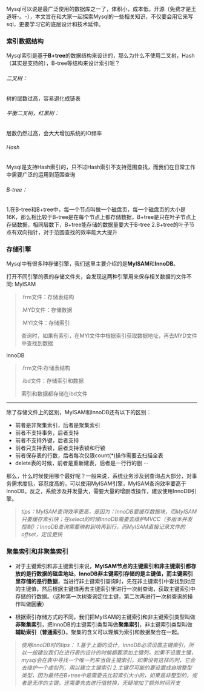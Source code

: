 Mysql可以说是最广泛使用的数据库之一了，体积小，成本低，开源（免费才是王道呀-。-），本文旨在和大家一起探索Mysql的一些相关知识，不仅要会用它来写sql，更要学习它的底层设计和技术延伸。

### 索引数据结构
Mysql索引是基于**B+tree**的数据结构来设计的，那么为什么不使用二叉树，Hash（其实是支持的），B-tree等结构来设计索引呢？
###### 二叉树：
树的层数过高，容易退化成链表
###### 平衡二叉树，红黑树：
层数仍然过高，会大大增加系统的IO频率
###### Hash
Mysql是支持Hash索引的，只不过Hash索引不支持范围查找，而我们在日常工作中需要广泛的运用到范围查询
###### B-tree：
1.在B-tree和B+tree中，每一个节点叫做一个磁盘页，每一个磁盘页的大小是16K，那么相比较于B-tree是在每个节点上都存储数据，B+tree是只在叶子节点上存储数据，相同层数下，B+tree能存储的数据量要大于B-tree
2.B+tree的叶子节点有双向指针，对于范围查找的效率能大大提升

### 存储引擎
Mysql中有很多种存储引擎，我们这里主要介绍的是**MyISAM**和**InnoDB**。

打开不同引擎的表的存储文件夹，会发现这两种引擎用来保存相关数据的文件不同:
MyISAM
> .frm文件：存储表结构
> 
> .MYD文件：存储数据
> 
> .MYI文件：存储索引
> 
> 查询时，如果有索引，在MYI文件中根据索引获取数据地址，再去MYD文件中查找到数据
   
 InnoDB
> .frm文件:存储表结构
> 
> .ibd文件：存储索引和数据
> 
> 索引和数据都存储在ibd文件

* * *
除了存储文件上的区别，MyISAM和InnoDB还有以下的区别：
* 前者是非聚集索引，后者是聚集索引
* 前者不支持事务，后者支持
* 前者不支持外键，后者支持
* 前者只支持表锁，后者支持表锁和行锁
* 前者保存表的行数，后者每次仅限count(*)操作需要去扫描全表
* delete表的时候，前者是重新建表，后者是一行行的删
···

那么，什么时候使用哪个最好呢？一般来说，系统业务涉及到查询占大部分，对事务需求度低，容忍度高的，可以使用MyISAM引擎，MyISAM查询效率要高于InnoDB。反之，系统涉及并发量大，需要大量的增删改操作，建议使用InnoDB引擎。

> *tips：MyISAM查询效率更高，是因为：InnoDB要缓存数据块，而MyISAM只要缓存索引块；在select的时候InnoDB需要去维护MVCC（多版本并发控制）；InnoDB查询需要映射到块再到行，而MyISAM直接记录文件的offset，定位更快*


### 聚集索引和非聚集索引

* 对于主键索引和非主键索引来说，**MyISAM节点的主键索引和非主键索引都存放的是行数据的磁盘地址**。**InnoDB非主键索引存储的是主键值，而主键索引里存储的是行数据**，当进行非主键索引查询时，先在非主键索引中查找到对应的主键值，然后根据主键值再去主键索引里进行一次树查询，获取主键索引中存储的行数据。（这种第一次树查询定位主键，第二次再进行一次树查询的操作叫做**回表**）

* 根据索引存储方式的不同，我们把MyISAM的主键索引和非主键索引类型叫做**非聚集索引**，把InnoDB的主键索引类型叫做**聚集索引**，非主键索引类型叫做**辅助索引（普通索引）**。聚集的含义可以理解为索引和数据聚合在一起。


> *使用InnoDB时的tips：*
> *1.基于上面的设计，InnoDB必须设置主键索引，所以一般建议我们在进行表的设计的时候都要添加主键列，如果不设置主键，mysql会在表中寻找一个唯一列来当做主键索引，如果没有这样的列，它会去维护一个虚拟列，用以建立主键索引*
> *2.主键尽可能的要设置成自增整型类型，因为最终在B+tree中是需要去比较索引大小的，如果是非整型的，或者是无序的主键，还需要先去进行值转换，无疑增加了额外时间开支*
